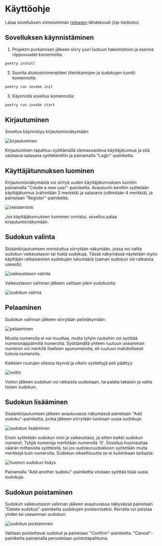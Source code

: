 # Käyttöohje

Lataa sovelluksen viimeisimmän [releasen](https://github.com/jnnhan/ot-sudoku/releases) lähdekoodi (zip-tiedosto).

## Sovelluksen käynnistäminen
1. Projektin purkamisen jälkeen siirry juuri luotuun hakemistoon ja asenna riippuvuudet komennolla:
```bash
poetry install
```
2. Suorita alustustoimenpiteet (tietokantojen ja sudokujen luonti) komennolla:
```bash
poetry run invoke init
```
3. Käynnistä sovellus komennolla:
```bash
poetry run invoke start
```

## Kirjautuminen

Sovellus käynnistyy kirjautumisnäkymään:

![kirjautuminen](./kuvat/login.png)

Kirjautuminen tapahtuu syöttämällä olemassaoleva käyttäjätunnus ja sitä vastaava salasana syötekenttiin ja painamalla "Login"-painiketta.

## Käyttäjätunnuksen luominen

Kirjautumisnäkymästä voi siirtyä uuden käyttäjätunnuksen luontiin painamalla "Create a new user"-painiketta. Avautuviin kenttiin syötetään käyttäjätunnus (vähintään 3 merkkiä) ja salasana (vähintään 4 merkkiä), ja painetaan "Register"-painiketta. 

![rekisteröinti](./kuvat/register.png)

Jos käyttäjätunnuksen luominen onnistui, sovellus palaa kirjautumisnäkymään.

## Sudokun valinta

Sisäänkirjautumisen onnistuttua siirrytään näkymään, jossa voi valita sudokun vaikeustason tai lisätä sudokuja. Tässä näkymässä näytetään myös käyttäjän ratkaisemien sudokujen lukumäärä (saman sudokun voi ratkaista useasti):

![vaikeustason valinta](./kuvat/select.png)

Vaikeustason valinnan jälkeen valitaan jokin sudokuista:

![sudokun valinta](./kuvat/sudokuselect.png)

## Pelaaminen

Sudokun valinnan jälkeen siirrytään pelinäkymään:

![pelaaminen](./kuvat/play.png)

Mustia numeroita ei voi muuttaa, mutta tyhjiin ruutuihin voi syöttää numeronäppäimillä numeroita. Syöttämällä yhteen ruutuun useamman numeron voi merkitä itselleen apunumeroita, eli ruutuun mahdollisesti tulevia numeroita.

Kaikkien ruutujen ollessa täynnä ja oikein syötettyjä peli päättyy:

![voitto](./kuvat/win.png)

Voiton jälkeen sudokun voi ratkaista uudestaan, tai palata takaisin ja valita toisen sudokun.

## Sudokun lisääminen

Sisäänkirjautumisen jälkeen avautuvassa näkymässä painetaan "Add sudoku"-painiketta, jonka jälkeen siirrytään luomaan uusia sudokuja:

![sudokun lisääminen](./kuvat/addsudoku.png)

Ensin syötetään sudokun nimi ja vaikeustaso, ja sitten kaikki sudokun numerot. Tyhjiä numeroja merkitään numerolla '0'. Sovellus huomauttaa väärän mittaisista syötteistä, tai jos sudokuruudukkoon syötetään muita merkkejä kuin numeroita. Sudokun oikeellisuutta se ei kuitenkaan tarkasta:

![huonon sudokun lisäys](./kuvat/succesful_add.png)

Painamalla "Add another sudoku"-painiketta voidaan syöttää lisää uusia sudokuja.

## Sudokun poistaminen

Sudokun vaikeustason valinnan jälkeen avautuvassa näkyvässä painetaan "Delete sudokus"-painiketta sudokujen poistamiseksi. Kerralla voi poistaa yhden tai useamman sudokun:

![sudokun poistaminen](./kuvat/deletesudokus.png)

Valitaan poistettavat sudokut ja painetaan "Confirm"-painiketta. "Cancel"-painiketta painamalla peruutetaan poistotapahtuma.
